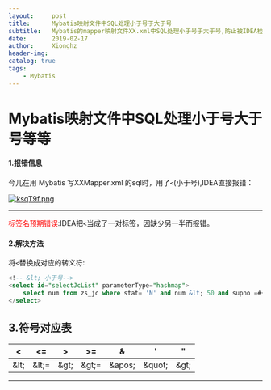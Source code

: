 ```yaml
---
layout:     post
title:      Mybatis映射文件中SQL处理小于号于大于号
subtitle:   Mybatis的mapper映射文件XX.xml中SQL处理小于号于大于号,防止被IDEA检测为标签。
date:       2019-02-17
author:     Xionghz
header-img: 
catalog: true
tags:
    - Mybatis
---
```


# Mybatis映射文件中SQL处理小于号大于号等等
#### 1.报错信息

今儿在用 Mybatis 写XXMapper.xml 的sql时，用了`<`(小于号),IDEA直接报错：

[![ksqT9f.png](https://s2.ax1x.com/2019/02/17/ksqT9f.png)](https://imgchr.com/i/ksqT9f)
***
<font color='red'>标签名预期错误</font>:IDEA把`<`当成了一对标签，因缺少另一半而报错。

#### 2.解决方法
将`<`替换成对应的转义符:

```sql
<!-- &lt; 小于号-->
<select id="selectJcList" parameterType="hashmap">
    select num from zs_jc where stat= 'N' and num &lt; 50 and supno =#{suppnoss} and incode=#{incode}
</select>

```

## 3.符号对应表

| <| <=|  >|>= | &|'|  "|
| :--------:| :-----:| :----: | :-----:| :-----:| :-----:| :----: |
| \&lt;| \&lt;=|\&gt;|  \&gt;=  | \&apos;| \&quot;|\&gt;|

****
